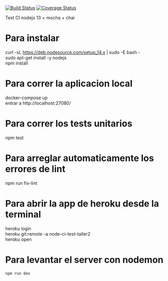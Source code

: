 [![Build Status](https://travis-ci.com/taller2fiuba/hello-world-node.svg?token=QmhbESCXPe2HTNdVCFP9&branch=master)](https://travis-ci.com/taller2fiuba/hello-world-node)
[![Coverage Status](https://coveralls.io/repos/github/taller2fiuba/hello-world-node/badge.svg?branch=master)](https://coveralls.io/github/taller2fiuba/hello-world-node?branch=master)

Test CI nodejs 13 + mocha + chai  

# Para instalar

curl -sL https://deb.nodesource.com/setup_14.x | sudo -E bash -  
sudo apt-get install -y nodejs  
npm install  

# Para correr la aplicacion local

docker-compose up  
entrar a http://localhost:27080/  

# Para correr los tests unitarios

npm test  

# Para arreglar automaticamente los errores de lint

npm run fix-lint  

# Para abrir la app de heroku desde la terminal

heroku login  
heroku git:remote -a node-ci-test-taller2  
heroku open  

# Para levantar el server con nodemon

`npm run dev`